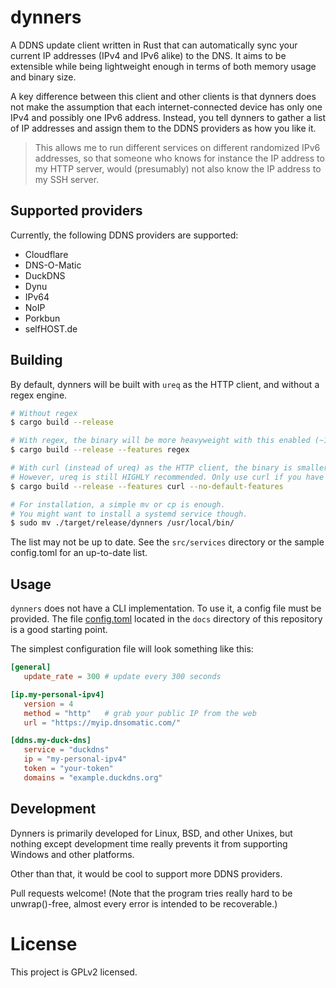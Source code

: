 # dynners

A DDNS update client written in Rust that can automatically sync your current IP
addresses (IPv4 and IPv6 alike) to the DNS. It aims to be extensible while being
lightweight enough in terms of both memory usage and binary size.

A key difference between this client and other clients is that dynners does not
make the assumption that each internet-connected device has only one IPv4 and
possibly one IPv6 address. Instead, you tell dynners to gather a list of IP addresses
and assign them to the DDNS providers as how you like it.

>This allows me to run different services on different randomized IPv6 addresses,
>so that someone who knows for instance the IP address to my HTTP server, would
>(presumably) not also know the IP address to my SSH server.

## Supported providers
Currently, the following DDNS providers are supported:

* Cloudflare
* DNS-O-Matic
* DuckDNS
* Dynu
* IPv64
* NoIP
* Porkbun
* selfHOST.de

## Building
By default, dynners will be built with `ureq` as the HTTP client, and without a
regex engine. 

```bash
# Without regex
$ cargo build --release

# With regex, the binary will be more heavyweight with this enabled (~1.2MB increase)
$ cargo build --release --features regex

# With curl (instead of ureq) as the HTTP client, the binary is smaller (~1.0MB decrease)
# However, ureq is still HIGHLY recommended. Only use curl if you have limited spaces.
$ cargo build --release --features curl --no-default-features

# For installation, a simple mv or cp is enough. 
# You might want to install a systemd service though.
$ sudo mv ./target/release/dynners /usr/local/bin/
```

The list may not be up to date. See the `src/services` directory or the sample
config.toml for an up-to-date list.

## Usage
`dynners` does not have a CLI implementation. To use it, a config file must be provided.
The file [config.toml](./docs/config.toml) located in the `docs` directory of this
repository is a good starting point.

The simplest configuration file will look something like this:

```toml
[general]
   update_rate = 300 # update every 300 seconds

[ip.my-personal-ipv4]
   version = 4
   method = "http"   # grab your public IP from the web
   url = "https://myip.dnsomatic.com/"

[ddns.my-duck-dns]
   service = "duckdns"
   ip = "my-personal-ipv4"
   token = "your-token"
   domains = "example.duckdns.org"
```

## Development
Dynners is primarily developed for Linux, BSD, and other Unixes, but nothing except
development time really prevents it from supporting Windows and other platforms.

Other than that, it would be cool to support more DDNS providers.

Pull requests welcome! (Note that the program tries really hard to be unwrap()-free,
almost every error is intended to be recoverable.)

# License

This project is GPLv2 licensed.

